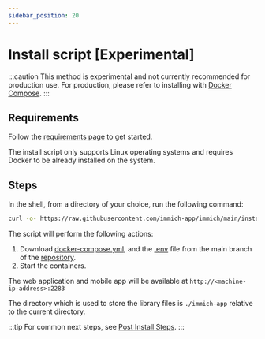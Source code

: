 ```yaml
---
sidebar_position: 20
---
```


# Install script [Experimental]

:::caution
This method is experimental and not currently recommended for production use. For production, please refer to installing with [Docker Compose](/install/docker-compose.mdx).
:::

## Requirements

Follow the [requirements page](/install/requirements) to get started.

The install script only supports Linux operating systems and requires Docker to be already installed on the system.

## Steps

In the shell, from a directory of your choice, run the following command:

```bash
curl -o- https://raw.githubusercontent.com/immich-app/immich/main/install.sh | bash
```

The script will perform the following actions:

1. Download [docker-compose.yml](https://github.com/immich-app/immich/releases/latest/download/docker-compose.yml), and the [.env](https://github.com/immich-app/immich/releases/latest/download/example.env) file from the main branch of the [repository](https://github.com/immich-app/immich).
2. Start the containers.

The web application and mobile app will be available at `http://<machine-ip-address>:2283`

The directory which is used to store the library files is `./immich-app` relative to the current directory.

:::tip
For common next steps, see [Post Install Steps](/install/post-install.mdx).
:::
